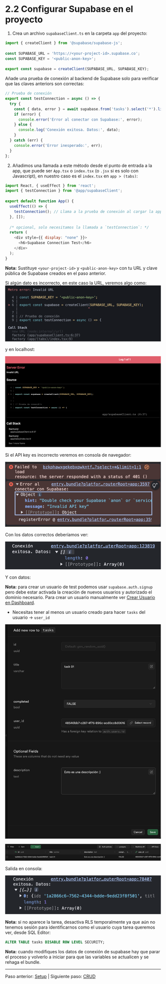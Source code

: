 # 2.2 Configurar Supabase en el proyecto

1. Crea un archivo `supabaseClient.ts` en la carpeta `app` del proyecto:

```javascript
import { createClient } from '@supabase/supabase-js';

const SUPABASE_URL = 'https://<your-project-id>.supabase.co';
const SUPABASE_KEY = '<public-anon-key>';

export const supabase = createClient(SUPABASE_URL, SUPABASE_KEY);
```

Añade una prueba de conexión al backend de Supabase solo para verificar que las claves anteriors son correctas:

```javascript
// Prueba de conexión
export const testConnection = async () => {
  try {
    const { data, error } = await supabase.from('tasks').select('*').limit(1);
    if (error) {
      console.error('Error al conectar con Supabase:', error);
    } else {
      console.log('Conexión exitosa. Datos:', data);
    }
  } catch (err) {
    console.error('Error inesperado:', err);
  }
};
```

2. Añadimos una llamada a este método desde el punto de entrada a la app, que puede ser `App.tsx` o `index.tsx` (o `.jsx` si es solo con Javascript), en nuestro caso es el `index.tsx` en `app > (tabs)`:

```javascript
import React, { useEffect } from 'react';
import { testConnection } from '@app/supabaseClient';

export default function App() {
  useEffect(() => {
    testConnection(); // Llama a la prueba de conexión al cargar la app
  }, []);

  /* opcional, solo necesitamos la llamada a `testConnection`: */
  return (
    <div style={{ display: "none" }}> 
      <h6>Supabase Connection Test</h6> 
    </div>
  );
}
```

**Nota:** Sustituye `<your-project-id>` y `<public-anon-key>` con tu URL y clave pública de Supabase creados en el paso anterior.

Si algún dato es incorrecto, en este caso la URL, veremos algo como:
![error de conexión a Supabase](image-5.png)
 
y en localhost:

![error de conexión a Supabase en web](image-6.png)

Si el API key es incorrecto veremos en consola de navegador:

![error de conexión a Supabase en consola web](image-7.png)

Con los datos correctos deberíamos ver:

![success sin datos](image-8.png)

Y con datos:

**Nota:** para crear un usuario de test podemos usar `supabase.auth.signup` pero debe estar activada la creación de nuevos usuarios y autorizado el dominio necesario. Para crear un usuario manualmente ver [Crear Usuario en Dashboard](./crear_usuario.md).

- Necesitas tener al menos un usuario creado para hacer `tasks` del usuario -> `user_id`

![Creación de task de ejemplo](image-11.png)

![Task creada](image-12.png)

Salida en consola:

![Task en consola de web](image-13.png)

**Nota:** si no aparece la tarea, desactiva RLS temporalmente ya que aún no tenemos sesión para identificarnos como el usuario cuya tarea queremos ver, desde SQL Editor:

```sql
ALTER TABLE tasks DISABLE ROW LEVEL SECURITY;
```

**Nota:** cuando modifiques los datos de conexión de supabase hay que parar el proceso y volverlo a iniciar para que las variables se actualicen y se rehaga el bundle.

---

Paso anterior: [Setup](./01.setup.md)
|
Siguiente paso: [CRUD](./03.CRUD.md)